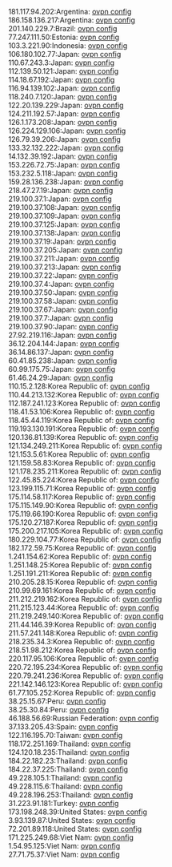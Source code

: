 181.117.94.202:Argentina: [ovpn config](vpn/181_117_94_202.ovpn)  
186.158.136.217:Argentina: [ovpn config](vpn/186_158_136_217.ovpn)  
201.140.229.7:Brazil: [ovpn config](vpn/201_140_229_7.ovpn)  
77.247.111.50:Estonia: [ovpn config](vpn/77_247_111_50.ovpn)  
103.3.221.90:Indonesia: [ovpn config](vpn/103_3_221_90.ovpn)  
106.180.102.77:Japan: [ovpn config](vpn/106_180_102_77.ovpn)  
110.67.243.3:Japan: [ovpn config](vpn/110_67_243_3.ovpn)  
112.139.50.121:Japan: [ovpn config](vpn/112_139_50_121.ovpn)  
114.18.67.192:Japan: [ovpn config](vpn/114_18_67_192.ovpn)  
116.94.139.102:Japan: [ovpn config](vpn/116_94_139_102.ovpn)  
118.240.7.120:Japan: [ovpn config](vpn/118_240_7_120.ovpn)  
122.20.139.229:Japan: [ovpn config](vpn/122_20_139_229.ovpn)  
124.211.192.57:Japan: [ovpn config](vpn/124_211_192_57.ovpn)  
126.1.173.208:Japan: [ovpn config](vpn/126_1_173_208.ovpn)  
126.224.129.106:Japan: [ovpn config](vpn/126_224_129_106.ovpn)  
126.79.39.206:Japan: [ovpn config](vpn/126_79_39_206.ovpn)  
133.32.132.222:Japan: [ovpn config](vpn/133_32_132_222.ovpn)  
14.132.39.192:Japan: [ovpn config](vpn/14_132_39_192.ovpn)  
153.226.72.75:Japan: [ovpn config](vpn/153_226_72_75.ovpn)  
153.232.5.118:Japan: [ovpn config](vpn/153_232_5_118.ovpn)  
159.28.136.238:Japan: [ovpn config](vpn/159_28_136_238.ovpn)  
218.47.27.19:Japan: [ovpn config](vpn/218_47_27_19.ovpn)  
219.100.37.1:Japan: [ovpn config](vpn/219_100_37_1.ovpn)  
219.100.37.108:Japan: [ovpn config](vpn/219_100_37_108.ovpn)  
219.100.37.109:Japan: [ovpn config](vpn/219_100_37_109.ovpn)  
219.100.37.125:Japan: [ovpn config](vpn/219_100_37_125.ovpn)  
219.100.37.138:Japan: [ovpn config](vpn/219_100_37_138.ovpn)  
219.100.37.19:Japan: [ovpn config](vpn/219_100_37_19.ovpn)  
219.100.37.205:Japan: [ovpn config](vpn/219_100_37_205.ovpn)  
219.100.37.211:Japan: [ovpn config](vpn/219_100_37_211.ovpn)  
219.100.37.213:Japan: [ovpn config](vpn/219_100_37_213.ovpn)  
219.100.37.22:Japan: [ovpn config](vpn/219_100_37_22.ovpn)  
219.100.37.4:Japan: [ovpn config](vpn/219_100_37_4.ovpn)  
219.100.37.50:Japan: [ovpn config](vpn/219_100_37_50.ovpn)  
219.100.37.58:Japan: [ovpn config](vpn/219_100_37_58.ovpn)  
219.100.37.67:Japan: [ovpn config](vpn/219_100_37_67.ovpn)  
219.100.37.7:Japan: [ovpn config](vpn/219_100_37_7.ovpn)  
219.100.37.90:Japan: [ovpn config](vpn/219_100_37_90.ovpn)  
27.92.219.116:Japan: [ovpn config](vpn/27_92_219_116.ovpn)  
36.12.204.144:Japan: [ovpn config](vpn/36_12_204_144.ovpn)  
36.14.86.137:Japan: [ovpn config](vpn/36_14_86_137.ovpn)  
60.41.85.238:Japan: [ovpn config](vpn/60_41_85_238.ovpn)  
60.99.175.75:Japan: [ovpn config](vpn/60_99_175_75.ovpn)  
61.46.24.29:Japan: [ovpn config](vpn/61_46_24_29.ovpn)  
110.15.2.128:Korea Republic of: [ovpn config](vpn/110_15_2_128.ovpn)  
110.44.213.132:Korea Republic of: [ovpn config](vpn/110_44_213_132.ovpn)  
112.187.241.123:Korea Republic of: [ovpn config](vpn/112_187_241_123.ovpn)  
118.41.53.106:Korea Republic of: [ovpn config](vpn/118_41_53_106.ovpn)  
118.45.44.119:Korea Republic of: [ovpn config](vpn/118_45_44_119.ovpn)  
119.193.130.191:Korea Republic of: [ovpn config](vpn/119_193_130_191.ovpn)  
120.136.81.139:Korea Republic of: [ovpn config](vpn/120_136_81_139.ovpn)  
121.134.249.211:Korea Republic of: [ovpn config](vpn/121_134_249_211.ovpn)  
121.153.5.61:Korea Republic of: [ovpn config](vpn/121_153_5_61.ovpn)  
121.159.58.83:Korea Republic of: [ovpn config](vpn/121_159_58_83.ovpn)  
121.178.235.211:Korea Republic of: [ovpn config](vpn/121_178_235_211.ovpn)  
122.45.85.224:Korea Republic of: [ovpn config](vpn/122_45_85_224.ovpn)  
123.199.115.71:Korea Republic of: [ovpn config](vpn/123_199_115_71.ovpn)  
175.114.58.117:Korea Republic of: [ovpn config](vpn/175_114_58_117.ovpn)  
175.115.149.90:Korea Republic of: [ovpn config](vpn/175_115_149_90.ovpn)  
175.119.66.190:Korea Republic of: [ovpn config](vpn/175_119_66_190.ovpn)  
175.120.27.187:Korea Republic of: [ovpn config](vpn/175_120_27_187.ovpn)  
175.200.217.105:Korea Republic of: [ovpn config](vpn/175_200_217_105.ovpn)  
180.229.104.77:Korea Republic of: [ovpn config](vpn/180_229_104_77.ovpn)  
182.172.59.75:Korea Republic of: [ovpn config](vpn/182_172_59_75.ovpn)  
1.241.154.62:Korea Republic of: [ovpn config](vpn/1_241_154_62.ovpn)  
1.251.148.25:Korea Republic of: [ovpn config](vpn/1_251_148_25.ovpn)  
1.251.191.211:Korea Republic of: [ovpn config](vpn/1_251_191_211.ovpn)  
210.205.28.15:Korea Republic of: [ovpn config](vpn/210_205_28_15.ovpn)  
210.99.69.161:Korea Republic of: [ovpn config](vpn/210_99_69_161.ovpn)  
211.212.219.162:Korea Republic of: [ovpn config](vpn/211_212_219_162.ovpn)  
211.215.123.44:Korea Republic of: [ovpn config](vpn/211_215_123_44.ovpn)  
211.219.249.140:Korea Republic of: [ovpn config](vpn/211_219_249_140.ovpn)  
211.44.146.39:Korea Republic of: [ovpn config](vpn/211_44_146_39.ovpn)  
211.57.241.148:Korea Republic of: [ovpn config](vpn/211_57_241_148.ovpn)  
218.235.34.3:Korea Republic of: [ovpn config](vpn/218_235_34_3.ovpn)  
218.51.98.212:Korea Republic of: [ovpn config](vpn/218_51_98_212.ovpn)  
220.117.95.106:Korea Republic of: [ovpn config](vpn/220_117_95_106.ovpn)  
220.72.195.234:Korea Republic of: [ovpn config](vpn/220_72_195_234.ovpn)  
220.79.241.236:Korea Republic of: [ovpn config](vpn/220_79_241_236.ovpn)  
221.142.146.123:Korea Republic of: [ovpn config](vpn/221_142_146_123.ovpn)  
61.77.105.252:Korea Republic of: [ovpn config](vpn/61_77_105_252.ovpn)  
38.25.15.67:Peru: [ovpn config](vpn/38_25_15_67.ovpn)  
38.25.30.84:Peru: [ovpn config](vpn/38_25_30_84.ovpn)  
46.188.56.69:Russian Federation: [ovpn config](vpn/46_188_56_69.ovpn)  
37.133.205.43:Spain: [ovpn config](vpn/37_133_205_43.ovpn)  
122.116.195.70:Taiwan: [ovpn config](vpn/122_116_195_70.ovpn)  
118.172.251.169:Thailand: [ovpn config](vpn/118_172_251_169.ovpn)  
124.120.18.235:Thailand: [ovpn config](vpn/124_120_18_235.ovpn)  
184.22.182.23:Thailand: [ovpn config](vpn/184_22_182_23.ovpn)  
184.22.37.225:Thailand: [ovpn config](vpn/184_22_37_225.ovpn)  
49.228.105.1:Thailand: [ovpn config](vpn/49_228_105_1.ovpn)  
49.228.115.6:Thailand: [ovpn config](vpn/49_228_115_6.ovpn)  
49.228.196.253:Thailand: [ovpn config](vpn/49_228_196_253.ovpn)  
31.223.91.181:Turkey: [ovpn config](vpn/31_223_91_181.ovpn)  
173.198.248.39:United States: [ovpn config](vpn/173_198_248_39.ovpn)  
3.93.139.87:United States: [ovpn config](vpn/3_93_139_87.ovpn)  
72.201.89.118:United States: [ovpn config](vpn/72_201_89_118.ovpn)  
171.225.249.68:Viet Nam: [ovpn config](vpn/171_225_249_68.ovpn)  
1.54.95.125:Viet Nam: [ovpn config](vpn/1_54_95_125.ovpn)  
27.71.75.37:Viet Nam: [ovpn config](vpn/27_71_75_37.ovpn)  
